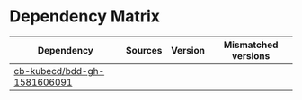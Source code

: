 # Dependency Matrix

Dependency | Sources | Version | Mismatched versions
---------- | ------- | ------- | -------------------
[cb-kubecd/bdd-gh-1581606091](https://github.com/cb-kubecd/bdd-gh-1581606091.git) |  | []() | 
